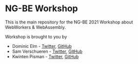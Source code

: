 # NG-BE Workshop

This is the main repository for the NG-BE 2021 Workshop about WebWorkers & WebAssembly.

Workshop is brought to you by
- Dominic Elm - [Twitter](https://twitter.com/elmd_), [GitHub](https://github.com/d3lm)
- Sam Verschueren - [Twitter](https://twitter.com/SamVerschueren), [GitHub](https://github.com/SamVerschueren)
- Kwinten Pisman - [Twitter](https://twitter.com/KwintenP), [GitHub](https://github.com/KwintenP)

